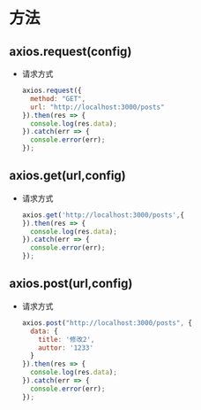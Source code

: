 # 方法

## axios.request(config)

+ 请求方式

  ```js
  axios.request({
    method: "GET",
    url: "http://localhost:3000/posts"
  }).then(res => {
    console.log(res.data);
  }).catch(err => {
    console.error(err);
  });
  ```

## axios.get(url,config)

+ 请求方式

  ```js
  axios.get('http://localhost:3000/posts',{
  }).then(res => {
    console.log(res.data);
  }).catch(err => {
    console.error(err);
  });
  ```

## axios.post(url,config)

+ 请求方式

  ```js
  axios.post("http://localhost:3000/posts", {
    data: {
      title: '修改2',
      auttor: '1233'
    }
  }).then(res => {
    console.log(res.data);
  }).catch(err => {
    console.error(err);
  });
  ```
